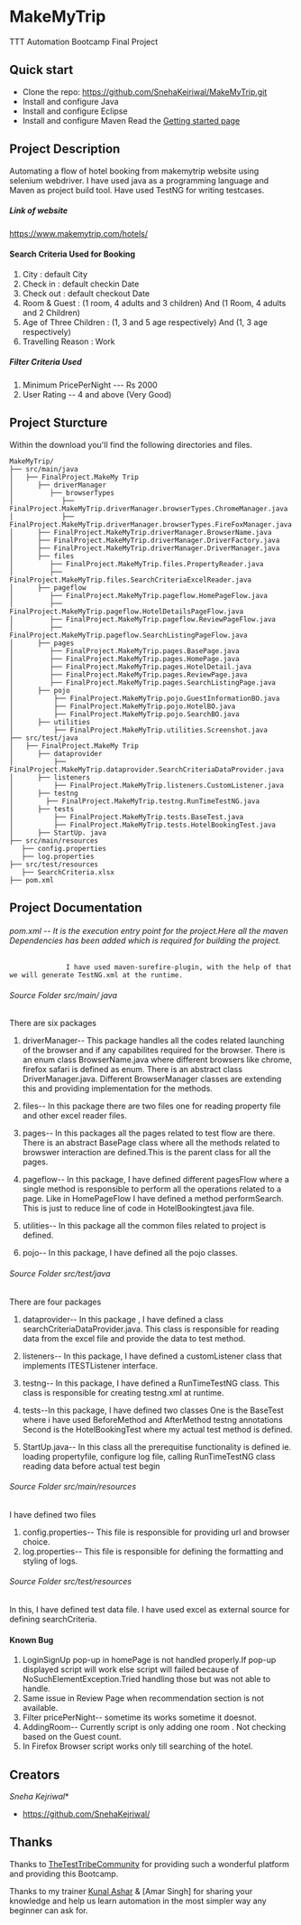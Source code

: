 # MakeMyTrip
TTT Automation Bootcamp Final Project

## Quick start
- Clone the repo: https://github.com/SnehaKejriwal/MakeMyTrip.git
- Install and configure Java 
- Install and configure Eclipse
- Install and configure Maven
Read the [Getting started page](https://www.notion.so/Getting-Started-db9caa03dae648f688597a29d73e0866)

## Project Description
Automating a flow of hotel booking from makemytrip website using selenium webdriver. I have used java as a programming language and Maven as project build tool.
Have used TestNG for writing testcases.
##### Link of website
<https://www.makemytrip.com/hotels/>

#### Search Criteria Used for Booking
1. City : default City 
2. Check in : default checkin Date
3. Check out : default checkout Date
4. Room & Guest : (1 room, 4 adults and 3 children) And (1 Room, 4 adults and 2 Children)
5. Age of Three Children : (1, 3 and 5 age respectively) And (1, 3 age respectively)
5. Travelling Reason : Work

##### Filter Criteria Used
1. Minimum PricePerNight --- Rs 2000
2. User Rating -- 4 and above (Very Good)

## Project Sturcture
Within the download you'll find the following directories and files.

```text
MakeMyTrip/
├── src/main/java
│   ├── FinalProject.MakeMy Trip
│      ├── driverManager
│         ├── browserTypes
│            ├── FinalProject.MakeMyTrip.driverManager.browserTypes.ChromeManager.java
│            ├── FinalProject.MakeMyTrip.driverManager.browserTypes.FireFoxManager.java
│      ├── FinalProject.MakeMyTrip.driverManager.BrowserName.java
│      ├── FinalProject.MakeMyTrip.driverManager.DriverFactory.java
│      ├── FinalProject.MakeMyTrip.driverManager.DriverManager.java
│      ├── files
│         ├── FinalProject.MakeMyTrip.files.PropertyReader.java
│         ├── FinalProject.MakeMyTrip.files.SearchCriteriaExcelReader.java
│      ├── pageflow 
│         ├── FinalProject.MakeMyTrip.pageflow.HomePageFlow.java
│         ├── FinalProject.MakeMyTrip.pageflow.HotelDetailsPageFlow.java
│         ├── FinalProject.MakeMyTrip.pageflow.ReviewPageFlow.java
│         ├── FinalProject.MakeMyTrip.pageflow.SearchListingPageFlow.java
│      ├── pages
│         ├── FinalProject.MakeMyTrip.pages.BasePage.java
│         ├── FinalProject.MakeMyTrip.pages.HomePage.java
│         ├── FinalProject.MakeMyTrip.pages.HotelDetail.java
│         ├── FinalProject.MakeMyTrip.pages.ReviewPage.java
│         ├── FinalProject.MakeMyTrip.pages.SearchListingPage.java
│      ├── pojo
│          ├── FinalProject.MakeMyTrip.pojo.GuestInformationBO.java
│          ├── FinalProject.MakeMyTrip.pojo.HotelBO.java
│          ├── FinalProject.MakeMyTrip.pojo.SearchBO.java
│      ├── utilities
│          ├── FinalProject.MakeMyTrip.utilities.Screenshot.java
├── src/test/java
│   ├── FinalProject.MakeMy Trip
│      ├── dataprovider
│          ├── FinalProject.MakeMyTrip.dataprovider.SearchCriteriaDataProvider.java
│      ├── listeners
│          ├── FinalProject.MakeMyTrip.listeners.CustomListener.java
│      ├── testng
│        ├── FinalProject.MakeMyTrip.testng.RunTimeTestNG.java
│      ├── tests
│          ├── FinalProject.MakeMyTrip.tests.BaseTest.java
│          ├── FinalProject.MakeMyTrip.tests.HotelBookingTest.java
│      ├── StartUp. java
├── src/main/resources
   ├── config.properties
   ├── log.properties
├── src/test/resources
   ├── SearchCriteria.xlsx
├── pom.xml 
```

## Project Documentation
###### pom.xml -- It is the execution entry point for the project.Here all the maven Dependencies has been added which is required for building the project.
                  I have used maven-surefire-plugin, with the help of that we will generate TestNG.xml at the runtime.
###### Source Folder src/main/ java
There are six packages
1. driverManager-- This package handles all the codes related launching of the browser and if any capabilites required for the browser.
                   There is an enum class BrowserName.java where different browsers like chrome, firefox safari is defined as enum.
                   There is an abstract class DriverManager.java. Different BrowserManager classes are extending this and providing implementation for the methods.

2. files-- In this package there are two files one for reading property file and other excel reader files.
3. pages-- In this packages all the pages related to test flow are there. There is an abstract BasePage class where all the methods related to browswer interaction are                      defined.This is the parent class for all the pages.
4. pageflow-- In this package, I have defined different pagesFlow where a single method is responsible to perform all the operations related to a page. 
              Like in HomePageFlow I have defined a method performSearch. This is just to reduce line of code in HotelBookingtest.java file.
5. utilities-- In this package all the common files related to project is defined.
6. pojo-- In this package, I have defined all the pojo classes.

###### Source Folder src/test/java
There are four packages
1. dataprovider-- In this package , I have defined a class searchCriteriaDataProvider.java. This class is responsible for reading data from the excel file and provide the data                    to test method.
2. listeners-- In this package, I have defined a customListener class that implements ITESTListener interface.
3. testng-- In this package, I have defined a RunTimeTestNG class. This class is responsible for creating testng.xml at runtime.
4. tests--In this package, I have defined two classes One is the BaseTest where i have used BeforeMethod and AfterMethod testng annotations
          Second is the HotelBookingTest where my actual test method is defined.

5. StartUp.java-- In this class all the prerequitise functionality is defined ie. loading propertyfile, configure log file, calling RunTimeTestNG class reading data before                        actual test begin 

###### Source Folder src/main/resources
I have defined two files 

1. config.properties-- This file is responsible for providing url and browser choice.
2. log.properties-- This file is responsible for defining the formatting and styling of logs.

###### Source Folder src/test/resources
In this, I have defined test data file. I have used excel as external source for defining searchCriteria.

#### Known Bug
1. LoginSignUp pop-up in homePage is not handled properly.If pop-up displayed script will work else script will failed because of     NoSuchElementException.Tried handling those but was not able to handle.
2. Same issue in Review Page when recommendation section is not available.
3. Filter pricePerNight-- sometime its works sometime it doesnot.
4. AddingRoom-- Currently script is only adding one room . Not checking based on the Guest count.
5. In Firefox Browser script works only till searching of the hotel.

## Creators

*Sneha Kejriwal**

- <https://github.com/SnehaKejriwal/>

## Thanks
<a href="https://www.thetesttribe.com/"></a>

Thanks to [TheTestTribeCommunity](https://www.thetesttribe.com/) for providing such a wonderful platform and providing this Bootcamp.

Thanks to my trainer [Kunal Ashar](https://github.com/kunalashar25) & [Amar Singh] for sharing your knowledge and help us learn automation in the most simpler way any beginner can ask for.
